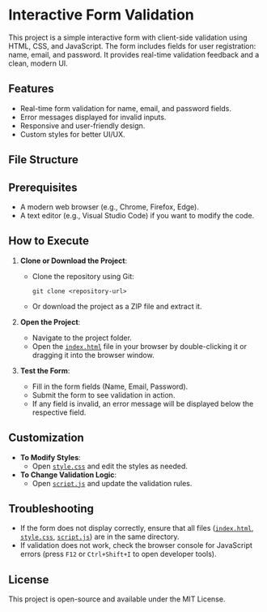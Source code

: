 # Interactive Form Validation

This project is a simple interactive form with client-side validation using HTML, CSS, and JavaScript. The form includes fields for user registration: name, email, and password. It provides real-time validation feedback and a clean, modern UI.

## Features
- Real-time form validation for name, email, and password fields.
- Error messages displayed for invalid inputs.
- Responsive and user-friendly design.
- Custom styles for better UI/UX.

## File Structure

## Prerequisites
- A modern web browser (e.g., Chrome, Firefox, Edge).
- A text editor (e.g., Visual Studio Code) if you want to modify the code.

## How to Execute
1. **Clone or Download the Project**:
   - Clone the repository using Git:
	 ```
	 git clone <repository-url>
	 ```
   - Or download the project as a ZIP file and extract it.

2. **Open the Project**:
   - Navigate to the project folder.
   - Open the [`index.html`](command:_github.copilot.openRelativePath?%5B%7B%22scheme%22%3A%22file%22%2C%22authority%22%3A%22%22%2C%22path%22%3A%22%2Fc%3A%2FUsers%2Fcse4%2Fnm%20form%2Findex.html%22%2C%22query%22%3A%22%22%2C%22fragment%22%3A%22%22%7D%2C%220fdb6200-2bae-4f8f-aed5-37f06d797b4e%22%5D "c:\Users\cse4\nm form\index.html") file in your browser by double-clicking it or dragging it into the browser window.

3. **Test the Form**:
   - Fill in the form fields (Name, Email, Password).
   - Submit the form to see validation in action.
   - If any field is invalid, an error message will be displayed below the respective field.

## Customization
- **To Modify Styles**:
  - Open [`style.css`](command:_github.copilot.openRelativePath?%5B%7B%22scheme%22%3A%22file%22%2C%22authority%22%3A%22%22%2C%22path%22%3A%22%2Fc%3A%2FUsers%2Fcse4%2Fnm%20form%2Fstyle.css%22%2C%22query%22%3A%22%22%2C%22fragment%22%3A%22%22%7D%2C%220fdb6200-2bae-4f8f-aed5-37f06d797b4e%22%5D "c:\Users\cse4\nm form\style.css") and edit the styles as needed.
- **To Change Validation Logic**:
  - Open [`script.js`](command:_github.copilot.openRelativePath?%5B%7B%22scheme%22%3A%22file%22%2C%22authority%22%3A%22%22%2C%22path%22%3A%22%2Fc%3A%2FUsers%2Fcse4%2Fnm%20form%2Fscript.js%22%2C%22query%22%3A%22%22%2C%22fragment%22%3A%22%22%7D%2C%220fdb6200-2bae-4f8f-aed5-37f06d797b4e%22%5D "c:\Users\cse4\nm form\script.js") and update the validation rules.

## Troubleshooting
- If the form does not display correctly, ensure that all files ([`index.html`](command:_github.copilot.openRelativePath?%5B%7B%22scheme%22%3A%22file%22%2C%22authority%22%3A%22%22%2C%22path%22%3A%22%2Fc%3A%2FUsers%2Fcse4%2Fnm%20form%2Findex.html%22%2C%22query%22%3A%22%22%2C%22fragment%22%3A%22%22%7D%2C%220fdb6200-2bae-4f8f-aed5-37f06d797b4e%22%5D "c:\Users\cse4\nm form\index.html"), [`style.css`](command:_github.copilot.openRelativePath?%5B%7B%22scheme%22%3A%22file%22%2C%22authority%22%3A%22%22%2C%22path%22%3A%22%2Fc%3A%2FUsers%2Fcse4%2Fnm%20form%2Fstyle.css%22%2C%22query%22%3A%22%22%2C%22fragment%22%3A%22%22%7D%2C%220fdb6200-2bae-4f8f-aed5-37f06d797b4e%22%5D "c:\Users\cse4\nm form\style.css"), [`script.js`](command:_github.copilot.openRelativePath?%5B%7B%22scheme%22%3A%22file%22%2C%22authority%22%3A%22%22%2C%22path%22%3A%22%2Fc%3A%2FUsers%2Fcse4%2Fnm%20form%2Fscript.js%22%2C%22query%22%3A%22%22%2C%22fragment%22%3A%22%22%7D%2C%220fdb6200-2bae-4f8f-aed5-37f06d797b4e%22%5D "c:\Users\cse4\nm form\script.js")) are in the same directory.
- If validation does not work, check the browser console for JavaScript errors (press `F12` or `Ctrl+Shift+I` to open developer tools).

## License
This project is open-source and available under the MIT License.

